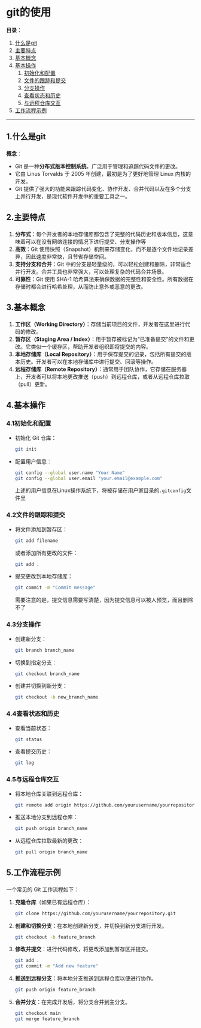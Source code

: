 # git的使用

**目录**：

1. [什么是git](#1.0)
2. [主要特点](#2.0)
3. [基本概念](#3.0)
4. [基本操作](#4.0)
   1. [初始化和配置](#4.1)
   2. [文件的跟踪和提交](#4.2)
   3. [分支操作](#4.3)
   4. [查看状态和历史](#4.4)
   5. [与远程仓库交互](#4.5)
5. [工作流程示例](#5.0)

---

## 1.什么是git<p id="1.0"></p>

**概念**：

+ Git 是一种**分布式版本控制系统**，广泛用于管理和追踪代码文件的更改。
+ 它由 Linus Torvalds 于 2005 年创建，最初是为了更好地管理 Linux 内核的开发。
+ Git 提供了强大的功能来跟踪代码变化、协作开发、合并代码以及在多个分支上并行开发，是现代软件开发中的重要工具之一。

## 2.主要特点<p id="2.0"></p>

1. **分布式**：每个开发者的本地存储库都包含了完整的代码历史和版本信息，这意味着可以在没有网络连接的情况下进行提交、分支操作等
2. **高效**：Git 使用快照（Snapshot）机制来存储变化，而不是逐个文件地记录差异，因此速度非常快，且节省存储空间。
3. **支持分支和合并**：Git 中的分支是轻量级的，可以轻松创建和删除，非常适合并行开发。合并工具也非常强大，可以处理复杂的代码合并场景。
4. **可靠性**：Git 使用 SHA-1 哈希算法来确保数据的完整性和安全性。所有数据在存储时都会进行哈希处理，从而防止意外或恶意的更改。

## 3.基本概念<p id="3.0"></p>

1. **工作区（Working Directory）**：存储当前项目的文件，开发者在这里进行代码的修改。
2. **暂存区（Staging Area / Index）**：用于暂存被标记为“已准备提交”的文件和更改。它类似一个缓存区，帮助开发者组织即将提交的内容。
3. **本地存储库（Local Repository）**：用于保存提交的记录，包括所有提交的版本历史。开发者可以在本地存储库中进行提交、回滚等操作。
4. **远程存储库（Remote Repository）**：通常用于团队协作，它存储在服务器上，开发者可以将本地更改推送（push）到远程仓库，或者从远程仓库拉取（pull）更新。

## 4.基本操作<p id="4.0"></p>

### 4.1**初始化和配置**<p id="4.1"></p>

+ 初始化 Git 仓库：

  ```bash
  git init
  ```

+ 配置用户信息：

  ```bash
  git config --global user.name "Your Name"
  git config --global user.email "your.email@example.com"
  ```

  上述的用户信息在Linux操作系统下，将被存储在用户家目录的`.gitconfig`文件里

### 4.2**文件的跟踪和提交**<p id="4.2"></p>

+ 将文件添加到暂存区：

  ```bash
  git add filename
  ```

  或者添加所有更改的文件：

  ```bash
  git add .
  ```

+ 提交更改到本地存储库：

  ```bash
  git commit -m "Commit message"
  ```

  需要注意的是，提交信息需要写清楚，因为提交信息可以被人预览，而且删除不了

### 4.3**分支操作**<p id="4.3"></p>

+ 创建新分支：

  ```bash
  git branch branch_name
  ```

+ 切换到指定分支：

  ```bash
  git checkout branch_name
  ```

+ 创建并切换到新分支：

  ```bash
  git checkout -b new_branch_name
  ```

### 4.4查看状态和历史<p id="4.4"></p>

+ 查看当前状态：

  ```bash
  git status
  ```

+ 查看提交历史：

  ```bash 
  git log
  ```

### 4.5与远程仓库交互<p id="4.5"></p>

+ 将本地仓库关联到远程仓库：

  ```bash
  git remote add origin https://github.com/yourusername/yourrepository.git
  ```

+ 推送本地分支到远程仓库：

  ```bash
  git push origin branch_name
  ```

+ 从远程仓库拉取最新的更改：

  ```bash
  git pull origin branch_name
  ```

## 5.工作流程示例<p id="5.0"></p>

一个常见的 Git 工作流程如下：

1. **克隆仓库**（如果已有远程仓库）：

   ```bash
   git clone https://github.com/yourusername/yourrepository.git
   ```

2. **创建和切换分支**：在本地创建新分支，并切换到新分支进行开发。

   ```bash
   git checkout -b feature_branch
   ```

3. **修改并提交**：进行代码修改，将更改添加到暂存区并提交。

   ```bash
   git add .
   git commit -m "Add new feature"
   ```

4. **推送到远程分支**：将本地分支推送到远程仓库以便进行协作。

   ```bash
   git push origin feature_branch
   ```

5. **合并分支**：在完成开发后，将分支合并到主分支。

   ```bash
   git checkout main
   git merge feature_branch
   ```

   